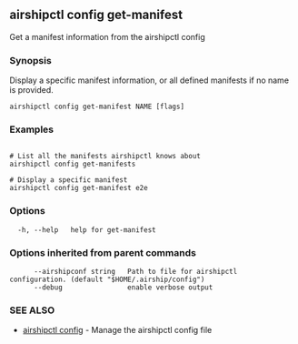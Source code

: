 ## airshipctl config get-manifest

Get a manifest information from the airshipctl config

### Synopsis

Display a specific manifest information, or all defined manifests if no name is provided.


```
airshipctl config get-manifest NAME [flags]
```

### Examples

```

# List all the manifests airshipctl knows about
airshipctl config get-manifests

# Display a specific manifest
airshipctl config get-manifest e2e

```

### Options

```
  -h, --help   help for get-manifest
```

### Options inherited from parent commands

```
      --airshipconf string   Path to file for airshipctl configuration. (default "$HOME/.airship/config")
      --debug                enable verbose output
```

### SEE ALSO

* [airshipctl config](airshipctl_config.md)	 - Manage the airshipctl config file

